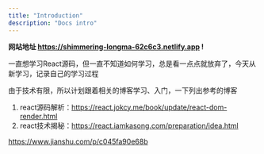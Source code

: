 ```yaml
---
title: "Introduction"
description: "Docs intro"
---
```


**网站地址 https://shimmering-longma-62c6c3.netlify.app !**

一直想学习React源码，但一直不知道如何学习，总是看一点点就放弃了，今天从新学习，记录自己的学习过程  

由于技术有限，所以计划跟着相关的博客学习、入门，一下列出参考的博客

1. react源码解析：https://react.jokcy.me/book/update/react-dom-render.html
2. react技术揭秘：https://react.iamkasong.com/preparation/idea.html

https://www.jianshu.com/p/c045fa90e68b